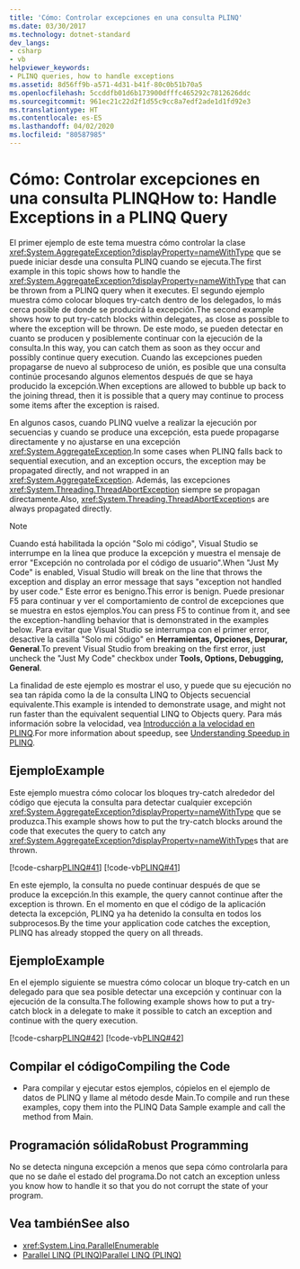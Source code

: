 ```yaml
---
title: 'Cómo: Controlar excepciones en una consulta PLINQ'
ms.date: 03/30/2017
ms.technology: dotnet-standard
dev_langs:
- csharp
- vb
helpviewer_keywords:
- PLINQ queries, how to handle exceptions
ms.assetid: 8d56ff9b-a571-4d31-b41f-80c0b51b70a5
ms.openlocfilehash: 5ccddfb01d6b173900dfffc465292c7812626ddc
ms.sourcegitcommit: 961ec21c22d2f1d55c9cc8a7edf2ade1d1fd92e3
ms.translationtype: HT
ms.contentlocale: es-ES
ms.lasthandoff: 04/02/2020
ms.locfileid: "80587985"
---
```

# <a name="how-to-handle-exceptions-in-a-plinq-query"></a><span data-ttu-id="d8120-102">Cómo: Controlar excepciones en una consulta PLINQ</span><span class="sxs-lookup"><span data-stu-id="d8120-102">How to: Handle Exceptions in a PLINQ Query</span></span>

<span data-ttu-id="d8120-103">El primer ejemplo de este tema muestra cómo controlar la clase <xref:System.AggregateException?displayProperty=nameWithType> que se puede iniciar desde una consulta PLINQ cuando se ejecuta.</span><span class="sxs-lookup"><span data-stu-id="d8120-103">The first example in this topic shows how to handle the <xref:System.AggregateException?displayProperty=nameWithType> that can be thrown from a PLINQ query when it executes.</span></span> <span data-ttu-id="d8120-104">El segundo ejemplo muestra cómo colocar bloques try-catch dentro de los delegados, lo más cerca posible de donde se producirá la excepción.</span><span class="sxs-lookup"><span data-stu-id="d8120-104">The second example shows how to put try-catch blocks within delegates, as close as possible to where the exception will be thrown.</span></span> <span data-ttu-id="d8120-105">De este modo, se pueden detectar en cuanto se producen y posiblemente continuar con la ejecución de la consulta.</span><span class="sxs-lookup"><span data-stu-id="d8120-105">In this way, you can catch them as soon as they occur and possibly continue query execution.</span></span> <span data-ttu-id="d8120-106">Cuando las excepciones pueden propagarse de nuevo al subproceso de unión, es posible que una consulta continúe procesando algunos elementos después de que se haya producido la excepción.</span><span class="sxs-lookup"><span data-stu-id="d8120-106">When exceptions are allowed to bubble up back to the joining thread, then it is possible that a query may continue to process some items after the exception is raised.</span></span>

<span data-ttu-id="d8120-107">En algunos casos, cuando PLINQ vuelve a realizar la ejecución por secuencias y cuando se produce una excepción, esta puede propagarse directamente y no ajustarse en una excepción <xref:System.AggregateException>.</span><span class="sxs-lookup"><span data-stu-id="d8120-107">In some cases when PLINQ falls back to sequential execution, and an exception occurs, the exception may be propagated directly, and not wrapped in an <xref:System.AggregateException>.</span></span> <span data-ttu-id="d8120-108">Además, las excepciones <xref:System.Threading.ThreadAbortException> siempre se propagan directamente.</span><span class="sxs-lookup"><span data-stu-id="d8120-108">Also, <xref:System.Threading.ThreadAbortException>s are always propagated directly.</span></span>

> [!NOTE]
> <span data-ttu-id="d8120-109">Cuando está habilitada la opción "Solo mi código", Visual Studio se interrumpe en la línea que produce la excepción y muestra el mensaje de error "Excepción no controlada por el código de usuario".</span><span class="sxs-lookup"><span data-stu-id="d8120-109">When "Just My Code" is enabled, Visual Studio will break on the line that throws the exception and display an error message that says "exception not handled by user code."</span></span> <span data-ttu-id="d8120-110">Este error es benigno.</span><span class="sxs-lookup"><span data-stu-id="d8120-110">This error is benign.</span></span> <span data-ttu-id="d8120-111">Puede presionar F5 para continuar y ver el comportamiento de control de excepciones que se muestra en estos ejemplos.</span><span class="sxs-lookup"><span data-stu-id="d8120-111">You can press F5 to continue from it, and see the exception-handling behavior that is demonstrated in the examples below.</span></span> <span data-ttu-id="d8120-112">Para evitar que Visual Studio se interrumpa con el primer error, desactive la casilla "Solo mi código" en **Herramientas, Opciones, Depurar, General**.</span><span class="sxs-lookup"><span data-stu-id="d8120-112">To prevent Visual Studio from breaking on the first error, just uncheck the "Just My Code" checkbox under **Tools, Options, Debugging, General**.</span></span>
>
> <span data-ttu-id="d8120-113">La finalidad de este ejemplo es mostrar el uso, y puede que su ejecución no sea tan rápida como la de la consulta LINQ to Objects secuencial equivalente.</span><span class="sxs-lookup"><span data-stu-id="d8120-113">This example is intended to demonstrate usage, and might not run faster than the equivalent sequential LINQ to Objects query.</span></span> <span data-ttu-id="d8120-114">Para más información sobre la velocidad, vea [Introducción a la velocidad en PLINQ](../../../docs/standard/parallel-programming/understanding-speedup-in-plinq.md).</span><span class="sxs-lookup"><span data-stu-id="d8120-114">For more information about speedup, see [Understanding Speedup in PLINQ](../../../docs/standard/parallel-programming/understanding-speedup-in-plinq.md).</span></span>

## <a name="example"></a><span data-ttu-id="d8120-115">Ejemplo</span><span class="sxs-lookup"><span data-stu-id="d8120-115">Example</span></span>

<span data-ttu-id="d8120-116">Este ejemplo muestra cómo colocar los bloques try-catch alrededor del código que ejecuta la consulta para detectar cualquier excepción <xref:System.AggregateException?displayProperty=nameWithType> que se produzca.</span><span class="sxs-lookup"><span data-stu-id="d8120-116">This example shows how to put the try-catch blocks around the code that executes the query to catch any <xref:System.AggregateException?displayProperty=nameWithType>s that are thrown.</span></span>

[!code-csharp[PLINQ#41](../../../samples/snippets/csharp/VS_Snippets_Misc/plinq/cs/plinqsamples.cs#41)]
[!code-vb[PLINQ#41](../../../samples/snippets/visualbasic/VS_Snippets_Misc/plinq/vb/plinqsnippets1.vb#41)]

<span data-ttu-id="d8120-117">En este ejemplo, la consulta no puede continuar después de que se produce la excepción.</span><span class="sxs-lookup"><span data-stu-id="d8120-117">In this example, the query cannot continue after the exception is thrown.</span></span> <span data-ttu-id="d8120-118">En el momento en que el código de la aplicación detecta la excepción, PLINQ ya ha detenido la consulta en todos los subprocesos.</span><span class="sxs-lookup"><span data-stu-id="d8120-118">By the time your application code catches the exception, PLINQ has already stopped the query on all threads.</span></span>

## <a name="example"></a><span data-ttu-id="d8120-119">Ejemplo</span><span class="sxs-lookup"><span data-stu-id="d8120-119">Example</span></span>

<span data-ttu-id="d8120-120">En el ejemplo siguiente se muestra cómo colocar un bloque try-catch en un delegado para que sea posible detectar una excepción y continuar con la ejecución de la consulta.</span><span class="sxs-lookup"><span data-stu-id="d8120-120">The following example shows how to put a try-catch block in a delegate to make it possible to catch an exception and continue with the query execution.</span></span>

[!code-csharp[PLINQ#42](../../../samples/snippets/csharp/VS_Snippets_Misc/plinq/cs/plinqsamples.cs#42)]
[!code-vb[PLINQ#42](../../../samples/snippets/visualbasic/VS_Snippets_Misc/plinq/vb/plinqsnippets1.vb#42)]

## <a name="compiling-the-code"></a><span data-ttu-id="d8120-121">Compilar el código</span><span class="sxs-lookup"><span data-stu-id="d8120-121">Compiling the Code</span></span>

- <span data-ttu-id="d8120-122">Para compilar y ejecutar estos ejemplos, cópielos en el ejemplo de datos de PLINQ y llame al método desde Main.</span><span class="sxs-lookup"><span data-stu-id="d8120-122">To compile and run these examples, copy them into the PLINQ Data Sample example and call the method from Main.</span></span>

## <a name="robust-programming"></a><span data-ttu-id="d8120-123">Programación sólida</span><span class="sxs-lookup"><span data-stu-id="d8120-123">Robust Programming</span></span>

<span data-ttu-id="d8120-124">No se detecta ninguna excepción a menos que sepa cómo controlarla para que no se dañe el estado del programa.</span><span class="sxs-lookup"><span data-stu-id="d8120-124">Do not catch an exception unless you know how to handle it so that you do not corrupt the state of your program.</span></span>

## <a name="see-also"></a><span data-ttu-id="d8120-125">Vea también</span><span class="sxs-lookup"><span data-stu-id="d8120-125">See also</span></span>

- <xref:System.Linq.ParallelEnumerable>
- [<span data-ttu-id="d8120-126">Parallel LINQ (PLINQ)</span><span class="sxs-lookup"><span data-stu-id="d8120-126">Parallel LINQ (PLINQ)</span></span>](../../../docs/standard/parallel-programming/introduction-to-plinq.md)
